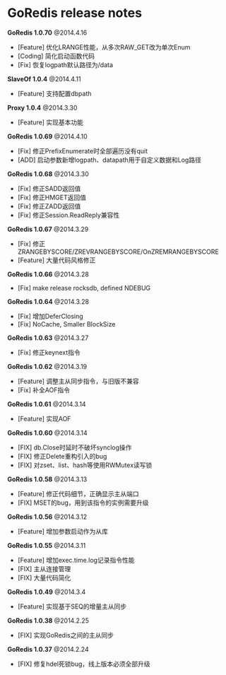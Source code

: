 GoRedis release notes
=====================

**GoRedis 1.0.70** @2014.4.16

* [Feature] 优化LRANGE性能，从多次RAW_GET改为单次Enum
* [Coding] 简化启动函数代码
* [Fix] 恢复logpath默认路径为/data

**SlaveOf 1.0.4** @2014.4.11

* [Feature] 支持配置dbpath

**Proxy 1.0.4** @2014.3.30

* [Feature] 实现基本功能


**GoRedis 1.0.69** @2014.4.10

* [Fix] 修正PrefixEnumerate时全部遍历没有quit
* [ADD]	启动参数新增logpath、datapath用于自定义数据和Log路径


**GoRedis 1.0.68** @2014.3.30

* [Fix] 修正SADD返回值
* [Fix] 修正HMGET返回值
* [Fix] 修正ZADD返回值
* [Fix] 修正Session.ReadReply兼容性

**GoRedis 1.0.67** @2014.3.29

* [Fix] 修正ZRANGEBYSCORE/ZREVRANGEBYSCORE/OnZREMRANGEBYSCORE
* [Feature] 大量代码风格修正

**GoRedis 1.0.66** @2014.3.28

* [Fix] make release rocksdb, defined NDEBUG

**GoRedis 1.0.64** @2014.3.28

* [Fix] 增加DeferClosing
* [Fix] NoCache, Smaller BlockSize

**GoRedis 1.0.63** @2014.3.27

* [Fix] 修正keynext指令

**GoRedis 1.0.62** @2014.3.19

* [Feature] 调整主从同步指令，与旧版不兼容
* [Fix] 补全AOF指令

**GoRedis 1.0.61** @2014.3.14

* [Feature] 实现AOF

**GoRedis 1.0.60** @2014.3.14

* [FIX] db.Close时延时不破坏synclog操作
* [FIX] 修正Delete重构引入的bug
* [FIX] 对zset、list、hash等使用RWMutex读写锁

**GoRedis 1.0.58** @2014.3.13

* [Feature] 修正代码细节，正确显示主从端口
* [FIX] MSET的bug，用到该指令的实例需要升级

**GoRedis 1.0.56** @2014.3.12

* [Feature] 增加参数启动作为从库

**GoRedis 1.0.55** @2014.3.11

* [Feature] 增加exec.time.log记录指令性能
* [FIX] 主从连接管理
* [FIX] 大量代码简化

**GoRedis 1.0.49** @2014.3.4

* [Feature] 实现基于SEQ的增量主从同步

**GoRedis 1.0.38** @2014.2.25

* [FIX] 实现GoRedis之间的主从同步

**GoRedis 1.0.37** @2014.2.24 

* [FIX] 修复hdel死锁bug，线上版本必须全部升级

